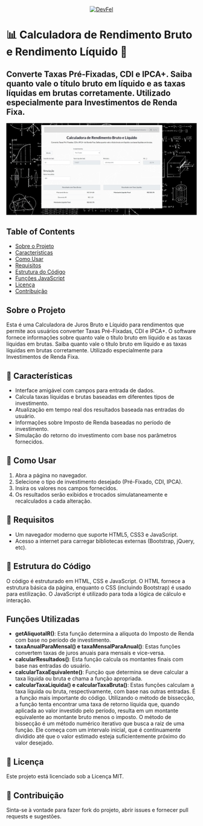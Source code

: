 <p align="center">
  <a href="https://devfel.com/" rel="noopener">
 <img src="https://devfel.com/imgs/devfel-logo-01.JPG" alt="DevFel"></a>
</p>

# 📊 Calculadora de Rendimento Bruto e Rendimento Líquido 🧮

## Converte Taxas Pré-Fixadas, CDI e IPCA+. Saiba quanto vale o título bruto em líquido e as taxas líquidas em brutas corretamente. Utilizado especialmente para Investimentos de Renda Fixa.

![Calculadora Renda Fixa](CalculadoraRendaFixa.jpg)

## Table of Contents

- [Sobre o Projeto](#sobre-o-projeto)
- [Características](#características)
- [Como Usar](#como-usar)
- [Requisitos](#requisitos)
- [Estrutura do Código](#estrutura-do-código)
- [Funções JavaScript](#funções-javascript)
- [Licença](#licença)
- [Contribuição](#contribuição)

## Sobre o Projeto

Esta é uma Calculadora de Juros Bruto e Líquido para rendimentos que permite aos usuários converter Taxas Pré-Fixadas, CDI e IPCA+. O software fornece informações sobre quanto vale o título bruto em líquido e as taxas líquidas em brutas. Saiba quanto vale o título bruto em líquido e as taxas líquidas em brutas corretamente. Utilizado especialmente para Investimentos de Renda Fixa.

## 🌟 Características

- Interface amigável com campos para entrada de dados.
- Calcula taxas líquidas e brutas baseadas em diferentes tipos de investimento.
- Atualização em tempo real dos resultados baseada nas entradas do usuário.
- Informações sobre Imposto de Renda baseadas no período de investimento.
- Simulação do retorno do investimento com base nos parâmetros fornecidos.

## 🚀 Como Usar

1. Abra a página no navegador.
2. Selecione o tipo de investimento desejado (Pré-Fixado, CDI, IPCA).
3. Insira os valores nos campos fornecidos.
4. Os resultados serão exibidos e trocados simulataneamente e recalculados a cada alteração.

## 🔧 Requisitos

- Um navegador moderno que suporte HTML5, CSS3 e JavaScript.
- Acesso a internet para carregar bibliotecas externas (Bootstrap, jQuery, etc).

## 📂 Estrutura do Código

O código é estruturado em HTML, CSS e JavaScript. O HTML fornece a estrutura básica da página, enquanto o CSS (incluindo Bootstrap) é usado para estilização. O JavaScript é utilizado para toda a lógica de cálculo e interação.

## Funções Utilizadas

- **getAliquotaIR()**: Esta função determina a alíquota do Imposto de Renda com base no período de investimento.
- **taxaAnualParaMensal() e taxaMensalParaAnual()**: Estas funções convertem taxas de juros anuais para mensais e vice-versa.
- **calcularResultados()**: Esta função calcula os montantes finais com base nas entradas do usuário.
- **calcularTaxaEquivalente()**: Função que determina se deve calcular a taxa líquida ou bruta e chama a função apropriada.
- **calcularTaxaLiquida() e calcularTaxaBruta()**: Estas funções calculam a taxa líquida ou bruta, respectivamente, com base nas outras entradas. É a função mais importante do código. Utilizando o método de bissecção, a função tenta encontrar uma taxa de retorno líquida que, quando aplicada ao valor investido pelo período, resulta em um montante equivalente ao montante bruto menos o imposto. O método de bissecção é um método numérico iterativo que busca a raiz de uma função. Ele começa com um intervalo inicial, que é continuamente dividido até que o valor estimado esteja suficientemente próximo do valor desejado.

## 📜 Licença

Este projeto está licenciado sob a Licença MIT.

## 🙌 Contribuição

Sinta-se à vontade para fazer fork do projeto, abrir issues e fornecer pull requests e sugestões.

